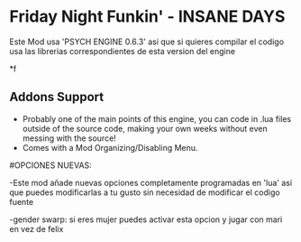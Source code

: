 # Friday Night Funkin' - INSANE DAYS
Este Mod usa 'PSYCH ENGINE 0.6.3' asi que si quieres compilar el codigo usa las librerias correspondientes de esta version del engine

*f
## Addons Support
* Probably one of the main points of this engine, you can code in .lua files outside of the source code, making your own weeks without even messing with the source!
* Comes with a Mod Organizing/Disabling Menu.

#OPCIONES NUEVAS:

-Este mod añade nuevas opciones completamente programadas en 'lua' asi que puedes modificarlas a tu gusto sin necesidad
de modificar el codigo fuente

-gender swarp: si eres mujer puedes activar esta opcion y jugar con mari en vez de felix
